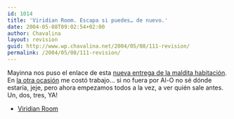 ```yaml
---
id: 1014
title: 'Viridian Room. Escapa si puedes… de nuevo.'
date: 2004-05-08T09:02:54+02:00
author: Chavalina
layout: revision
guid: http://www.wp.chavalina.net/2004/05/08/111-revision/
permalink: /2004/05/08/111-revision/
---
```

<span class="alguien">Mayinna</span> nos puso el enlace de esta <a href="http://www.fasco-cs.com/works/viridian/index_e.html" target="_blank">nueva entrega de la maldita habitación</a>. En <a href="http://www.chavalina.net/comentar.php?idpost=67" target="_blank">la otra ocasión</a> me costó trabajo… si no fuera por <span class="alguien">Al-O</span> no sé dónde estar&iacute;a, jeje, pero ahora empezamos todos a la vez, a ver quién sale antes. Un, dos, tres, YA! 

  * <a href="http://www.fasco-cs.com/works/viridian/index_e.html" target="_blank">Viridian Room</a>